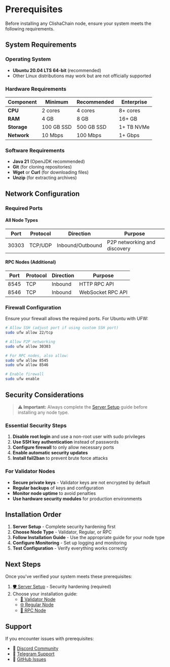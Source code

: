 # Prerequisites

Before installing any ClishaChain node, ensure your system meets the following requirements.

## System Requirements

### Operating System
- **Ubuntu 20.04 LTS 64-bit** (recommended)
- Other Linux distributions may work but are not officially supported

### Hardware Requirements

| Component | Minimum | Recommended | Enterprise |
|-----------|---------|-------------|------------|
| **CPU** | 2 cores | 4 cores | 8+ cores |
| **RAM** | 4 GB | 8 GB | 16+ GB |
| **Storage** | 100 GB SSD | 500 GB SSD | 1+ TB NVMe |
| **Network** | 10 Mbps | 100 Mbps | 1+ Gbps |

### Software Requirements

- **Java 21** (OpenJDK recommended)
- **Git** (for cloning repositories)
- **Wget** or **Curl** (for downloading files)
- **Unzip** (for extracting archives)

## Network Configuration

### Required Ports

#### All Node Types
| Port | Protocol | Direction | Purpose |
|------|----------|-----------|---------|
| 30303 | TCP/UDP | Inbound/Outbound | P2P networking and discovery |

#### RPC Nodes (Additional)
| Port | Protocol | Direction | Purpose |
|------|----------|-----------|---------|
| 8545 | TCP | Inbound | HTTP RPC API |
| 8546 | TCP | Inbound | WebSocket RPC API |

### Firewall Configuration

Ensure your firewall allows the required ports. For Ubuntu with UFW:

```bash
# Allow SSH (adjust port if using custom SSH port)
sudo ufw allow 22/tcp

# Allow P2P networking
sudo ufw allow 30303

# For RPC nodes, also allow:
sudo ufw allow 8545
sudo ufw allow 8546

# Enable firewall
sudo ufw enable
```

## Security Considerations

> **⚠️ Important:** Always complete the [Server Setup](server-setup.md) guide before installing any node type.

### Essential Security Steps
1. **Disable root login** and use a non-root user with sudo privileges
2. **Use SSH key authentication** instead of passwords
3. **Configure firewall** to only allow necessary ports
4. **Enable automatic security updates**
5. **Install fail2ban** to prevent brute force attacks

### For Validator Nodes
- **Secure private keys** - Validator keys are not encrypted by default
- **Regular backups** of keys and configuration
- **Monitor node uptime** to avoid penalties
- **Use hardware security modules** for production environments

## Installation Order

1. **Server Setup** - Complete security hardening first
2. **Choose Node Type** - Validator, Regular, or RPC
3. **Follow Installation Guide** - Use the appropriate guide for your node type
4. **Configure Monitoring** - Set up logging and monitoring
5. **Test Configuration** - Verify everything works correctly

## Next Steps

Once you've verified your system meets these prerequisites:

1. [🛡️ Server Setup](server-setup.md) - Security hardening (required)
2. Choose your installation guide:
   - [🔐 Validator Node](validator-node.md)
   - [🌐 Regular Node](regular-node.md)
   - [🔌 RPC Node](rpc-node.md)

## Support

If you encounter issues with prerequisites:
- 💬 [Discord Community](https://discord.gg/bvtm6dUf)
- 📱 [Telegram Support](https://t.me/+yj8Ae9lNXmg1Yzkx)
- 🐛 [GitHub Issues](https://github.com/ClishaCoinProject/node-install/issues)
